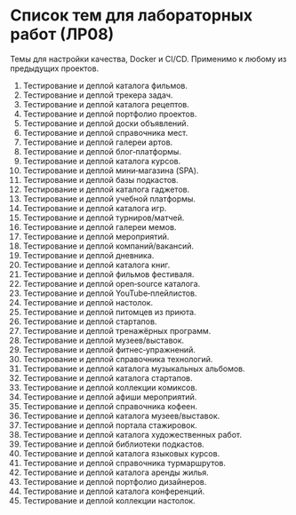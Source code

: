 # Список тем для лабораторных работ (ЛР08)

Темы для настройки качества, Docker и CI/CD. Применимо к любому из предыдущих проектов.

1. Тестирование и деплой каталога фильмов.
2. Тестирование и деплой трекера задач.
3. Тестирование и деплой каталога рецептов.
4. Тестирование и деплой портфолио проектов.
5. Тестирование и деплой доски объявлений.
6. Тестирование и деплой справочника мест.
7. Тестирование и деплой галереи артов.
8. Тестирование и деплой блог‑платформы.
9. Тестирование и деплой каталога курсов.
10. Тестирование и деплой мини‑магазина (SPA).
11. Тестирование и деплой базы подкастов.
12. Тестирование и деплой каталога гаджетов.
13. Тестирование и деплой учебной платформы.
14. Тестирование и деплой каталога игр.
15. Тестирование и деплой турниров/матчей.
16. Тестирование и деплой галереи мемов.
17. Тестирование и деплой мероприятий.
18. Тестирование и деплой компаний/вакансий.
19. Тестирование и деплой дневника.
20. Тестирование и деплой каталога книг.
21. Тестирование и деплой фильмов фестиваля.
22. Тестирование и деплой open‑source каталога.
23. Тестирование и деплой YouTube‑плейлистов.
24. Тестирование и деплой настолок.
25. Тестирование и деплой питомцев из приюта.
26. Тестирование и деплой стартапов.
27. Тестирование и деплой тренажёрных программ.
28. Тестирование и деплой музеев/выставок.
29. Тестирование и деплой фитнес‑упражнений.
30. Тестирование и деплой справочника технологий.
31. Тестирование и деплой каталога музыкальных альбомов.
32. Тестирование и деплой каталога стартапов.
33. Тестирование и деплой коллекции комиксов.
34. Тестирование и деплой афиши мероприятий.
35. Тестирование и деплой справочника кофеен.
36. Тестирование и деплой каталога музеев/выставок.
37. Тестирование и деплой портала стажировок.
38. Тестирование и деплой каталога художественных работ.
39. Тестирование и деплой библиотеки подкастов.
40. Тестирование и деплой каталога языковых курсов.
41. Тестирование и деплой справочника турмаршрутов.
42. Тестирование и деплой каталога аренды жилья.
43. Тестирование и деплой портфолио дизайнеров.
44. Тестирование и деплой каталога конференций.
45. Тестирование и деплой коллекции настолок.
